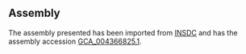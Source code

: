 
Assembly
--------

The assembly presented has been imported from 
[INSDC](http://www.insdc.org) and has the assembly accession
[GCA\_004366825.1](http://www.ebi.ac.uk/ena/data/view/GCA_004366825.1).

